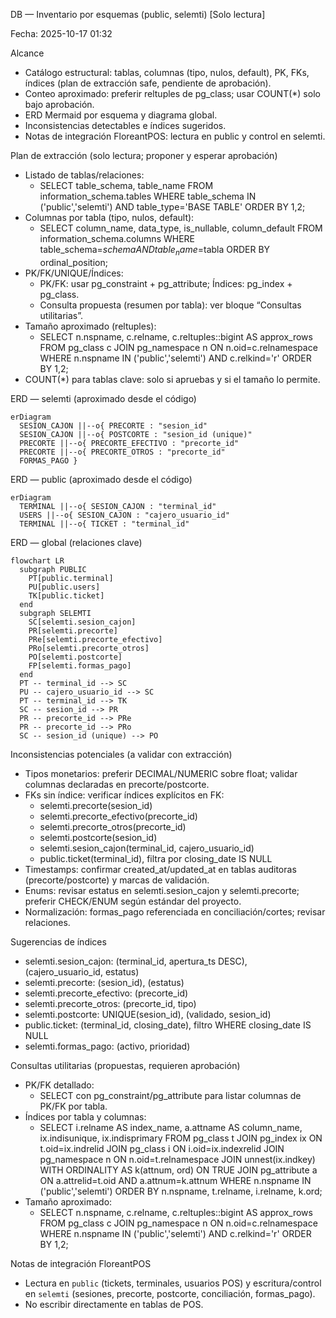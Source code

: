 DB — Inventario por esquemas (public, selemti) [Solo lectura]

Fecha: 2025-10-17 01:32

Alcance
- Catálogo estructural: tablas, columnas (tipo, nulos, default), PK, FKs, índices (plan de extracción safe, pendiente de aprobación).
- Conteo aproximado: preferir reltuples de pg_class; usar COUNT(*) solo bajo aprobación.
- ERD Mermaid por esquema y diagrama global.
- Inconsistencias detectables e índices sugeridos.
- Notas de integración FloreantPOS: lectura en public y control en selemti.

Plan de extracción (solo lectura; proponer y esperar aprobación)
- Listado de tablas/relaciones:
  - SELECT table_schema, table_name FROM information_schema.tables WHERE table_schema IN ('public','selemti') AND table_type='BASE TABLE' ORDER BY 1,2;
- Columnas por tabla (tipo, nulos, default):
  - SELECT column_name, data_type, is_nullable, column_default FROM information_schema.columns WHERE table_schema=$schema AND table_name=$tabla ORDER BY ordinal_position;
- PK/FK/UNIQUE/Índices:
  - PK/FK: usar pg_constraint + pg_attribute; Índices: pg_index + pg_class.
  - Consulta propuesta (resumen por tabla): ver bloque “Consultas utilitarias”.
- Tamaño aproximado (reltuples):
  - SELECT n.nspname, c.relname, c.reltuples::bigint AS approx_rows FROM pg_class c JOIN pg_namespace n ON n.oid=c.relnamespace WHERE n.nspname IN ('public','selemti') AND c.relkind='r' ORDER BY 1,2;
- COUNT(*) para tablas clave: solo si apruebas y si el tamaño lo permite.

ERD — selemti (aproximado desde el código)
```mermaid
erDiagram
  SESION_CAJON ||--o{ PRECORTE : "sesion_id"
  SESION_CAJON ||--o{ POSTCORTE : "sesion_id (unique)"
  PRECORTE ||--o{ PRECORTE_EFECTIVO : "precorte_id"
  PRECORTE ||--o{ PRECORTE_OTROS : "precorte_id"
  FORMAS_PAGO }
```

ERD — public (aproximado desde el código)
```mermaid
erDiagram
  TERMINAL ||--o{ SESION_CAJON : "terminal_id"  
  USERS ||--o{ SESION_CAJON : "cajero_usuario_id"
  TERMINAL ||--o{ TICKET : "terminal_id"
```

ERD — global (relaciones clave)
```mermaid
flowchart LR
  subgraph PUBLIC
    PT[public.terminal]
    PU[public.users]
    TK[public.ticket]
  end
  subgraph SELEMTI
    SC[selemti.sesion_cajon]
    PR[selemti.precorte]
    PRe[selemti.precorte_efectivo]
    PRo[selemti.precorte_otros]
    PO[selemti.postcorte]
    FP[selemti.formas_pago]
  end
  PT -- terminal_id --> SC
  PU -- cajero_usuario_id --> SC
  PT -- terminal_id --> TK
  SC -- sesion_id --> PR
  PR -- precorte_id --> PRe
  PR -- precorte_id --> PRo
  SC -- sesion_id (unique) --> PO
```

Inconsistencias potenciales (a validar con extracción)
- Tipos monetarios: preferir DECIMAL/NUMERIC sobre float; validar columnas declaradas en precorte/postcorte.
- FKs sin índice: verificar índices explícitos en FK:
  - selemti.precorte(sesion_id)
  - selemti.precorte_efectivo(precorte_id)
  - selemti.precorte_otros(precorte_id)
  - selemti.postcorte(sesion_id)
  - selemti.sesion_cajon(terminal_id, cajero_usuario_id)
  - public.ticket(terminal_id), filtra por closing_date IS NULL
- Timestamps: confirmar created_at/updated_at en tablas auditoras (precorte/postcorte) y marcas de validación.
- Enums: revisar estatus en selemti.sesion_cajon y selemti.precorte; preferir CHECK/ENUM según estándar del proyecto.
- Normalización: formas_pago referenciada en conciliación/cortes; revisar relaciones.

Sugerencias de índices
- selemti.sesion_cajon: (terminal_id, apertura_ts DESC), (cajero_usuario_id, estatus)
- selemti.precorte: (sesion_id), (estatus)
- selemti.precorte_efectivo: (precorte_id)
- selemti.precorte_otros: (precorte_id, tipo)
- selemti.postcorte: UNIQUE(sesion_id), (validado, sesion_id)
- public.ticket: (terminal_id, closing_date), filtro WHERE closing_date IS NULL
- selemti.formas_pago: (activo, prioridad)

Consultas utilitarias (propuestas, requieren aprobación)
- PK/FK detallado:
  - SELECT con pg_constraint/pg_attribute para listar columnas de PK/FK por tabla.
- Índices por tabla y columnas:
  - SELECT i.relname AS index_name, a.attname AS column_name, ix.indisunique, ix.indisprimary FROM pg_class t JOIN pg_index ix ON t.oid=ix.indrelid JOIN pg_class i ON i.oid=ix.indexrelid JOIN pg_namespace n ON n.oid=t.relnamespace JOIN unnest(ix.indkey) WITH ORDINALITY AS k(attnum, ord) ON TRUE JOIN pg_attribute a ON a.attrelid=t.oid AND a.attnum=k.attnum WHERE n.nspname IN ('public','selemti') ORDER BY n.nspname, t.relname, i.relname, k.ord;
- Tamaño aproximado:
  - SELECT n.nspname, c.relname, c.reltuples::bigint AS approx_rows FROM pg_class c JOIN pg_namespace n ON n.oid=c.relnamespace WHERE n.nspname IN ('public','selemti') AND c.relkind='r' ORDER BY 1,2;

Notas de integración FloreantPOS
- Lectura en `public` (tickets, terminales, usuarios POS) y escritura/control en `selemti` (sesiones, precorte, postcorte, conciliación, formas_pago).
- No escribir directamente en tablas de POS.

